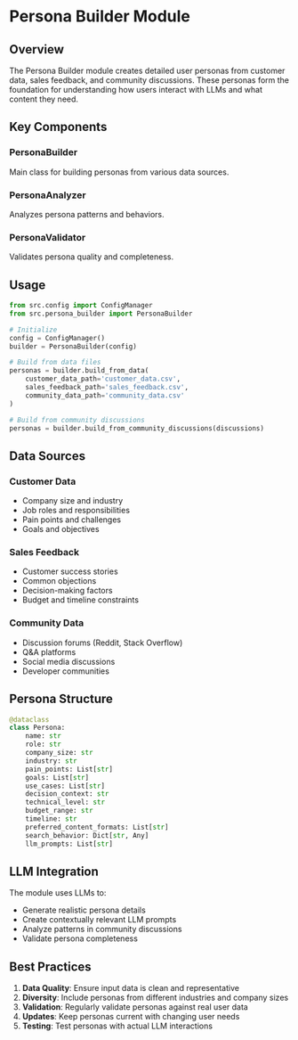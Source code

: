 # Persona Builder Module

## Overview

The Persona Builder module creates detailed user personas from customer data, sales feedback, and community discussions. These personas form the foundation for understanding how users interact with LLMs and what content they need.

## Key Components

### PersonaBuilder
Main class for building personas from various data sources.

### PersonaAnalyzer
Analyzes persona patterns and behaviors.

### PersonaValidator
Validates persona quality and completeness.

## Usage

```python
from src.config import ConfigManager
from src.persona_builder import PersonaBuilder

# Initialize
config = ConfigManager()
builder = PersonaBuilder(config)

# Build from data files
personas = builder.build_from_data(
    customer_data_path='customer_data.csv',
    sales_feedback_path='sales_feedback.csv',
    community_data_path='community_data.csv'
)

# Build from community discussions
personas = builder.build_from_community_discussions(discussions)
```

## Data Sources

### Customer Data
- Company size and industry
- Job roles and responsibilities
- Pain points and challenges
- Goals and objectives

### Sales Feedback
- Customer success stories
- Common objections
- Decision-making factors
- Budget and timeline constraints

### Community Data
- Discussion forums (Reddit, Stack Overflow)
- Q&A platforms
- Social media discussions
- Developer communities

## Persona Structure

```python
@dataclass
class Persona:
    name: str
    role: str
    company_size: str
    industry: str
    pain_points: List[str]
    goals: List[str]
    use_cases: List[str]
    decision_context: str
    technical_level: str
    budget_range: str
    timeline: str
    preferred_content_formats: List[str]
    search_behavior: Dict[str, Any]
    llm_prompts: List[str]
```

## LLM Integration

The module uses LLMs to:
- Generate realistic persona details
- Create contextually relevant LLM prompts
- Analyze patterns in community discussions
- Validate persona completeness

## Best Practices

1. **Data Quality**: Ensure input data is clean and representative
2. **Diversity**: Include personas from different industries and company sizes
3. **Validation**: Regularly validate personas against real user data
4. **Updates**: Keep personas current with changing user needs
5. **Testing**: Test personas with actual LLM interactions